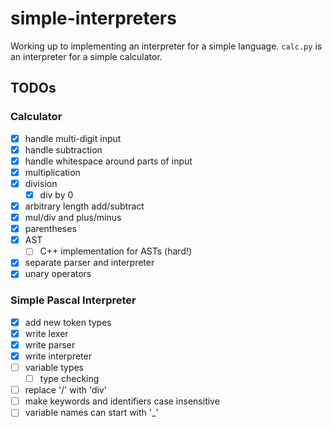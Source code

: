 # simple-interpreters

Working up to implementing an interpreter for a simple language. `calc.py` is an interpreter for a simple calculator.

## TODOs

### Calculator

-   [x] handle multi-digit input
-   [x] handle subtraction
-   [x] handle whitespace around parts of input
-   [x] multiplication
-   [x] division
    -   [x] div by 0
-   [x] arbitrary length add/subtract
-   [x] mul/div and plus/minus
-   [x] parentheses
-   [x] AST
    -   [ ] C++ implementation for ASTs (hard!)
-   [x] separate parser and interpreter
-   [x] unary operators

### Simple Pascal Interpreter

-   [x] add new token types
-   [x] write lexer
-   [x] write parser
-   [x] write interpreter
-   [ ] variable types
    -   [ ] type checking
-   [ ] replace '/' with 'div'
-   [ ] make keywords and identifiers case insensitive
-   [ ] variable names can start with '\_'
